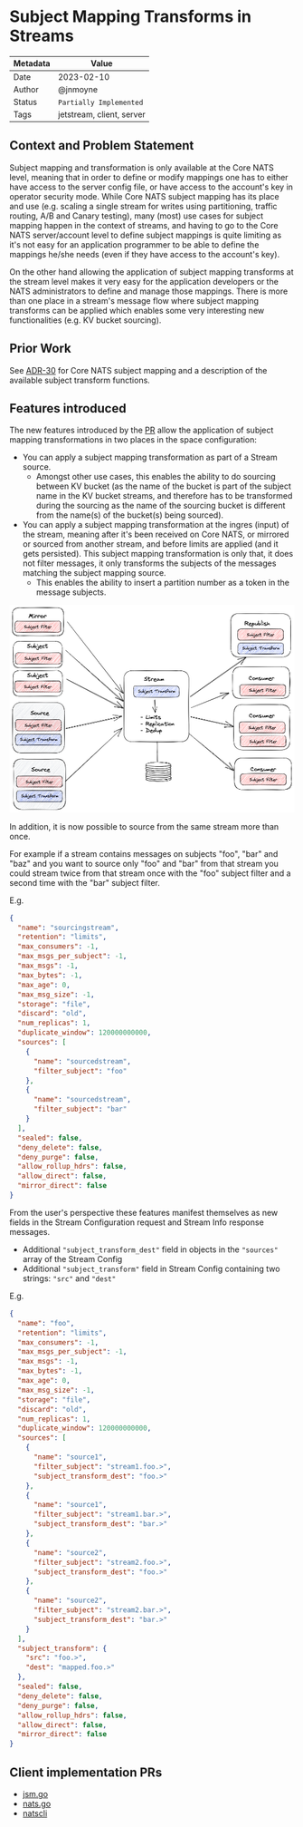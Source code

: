# Subject Mapping Transforms in Streams

|Metadata| Value                     |
|--------|---------------------------|
|Date    | 2023-02-10                |
|Author  | @jnmoyne                  |
|Status  | `Partially Implemented`   |
|Tags    | jetstream, client, server |

## Context and Problem Statement

Subject mapping and transformation is only available at the Core NATS level, meaning that in order to define or modify mappings one has to either have access to the server config file, or have access to the account's key in operator security mode. While Core NATS subject mapping has its place and use (e.g. scaling a single stream for writes using partitioning, traffic routing, A/B and Canary testing), many (most) use cases for subject mapping happen in the context of streams, and having to go to the Core NATS server/account level to define subject mappings is quite limiting as it's not easy for an application programmer to be able to define the mappings he/she needs (even if they have access to the account's key).

On the other hand allowing the application of subject mapping transforms at the stream level makes it very easy for the application developers or the NATS administrators to define and manage those mappings. There is more than one place in a stream's message flow where subject mapping transforms can be applied which enables some very interesting new functionalities (e.g. KV bucket sourcing).

## Prior Work

See [ADR-30](ADR-30.md) for Core NATS subject mapping and a description of the available subject transform functions.

## Features introduced

The new features introduced by the [PR](https://github.com/nats-io/nats-server/pull/3814) allow the application of subject mapping transformations in two places in the space configuration:

- You can apply a subject mapping transformation as part of a Stream source.
  - Amongst other use cases, this enables the ability to do sourcing between KV bucket  (as the name of the bucket is part of the subject name in the KV bucket streams, and therefore has to be transformed during the sourcing as the name of the sourcing bucket is different from the name(s) of the bucket(s) being sourced).
- You can apply a subject mapping transformation at the ingres (input) of the stream, meaning after it's been received on Core NATS, or mirrored or sourced from another stream, and before limits are applied (and it gets persisted). This subject mapping transformation is only that, it does not filter messages, it only transforms the subjects of the messages matching the subject mapping source.
  - This enables the ability to insert a partition number as a token in the message subjects.

![](images/stream-transform.png)

In addition, it is now possible to source from the same stream more than once.

For example if a stream contains messages on subjects "foo", "bar" and "baz" and you want to source only "foo" and "bar" from that stream you could stream twice from that stream once with the "foo" subject filter and a second time with the "bar" subject filter.

E.g.
```JSON
{
  "name": "sourcingstream",
  "retention": "limits",
  "max_consumers": -1,
  "max_msgs_per_subject": -1,
  "max_msgs": -1,
  "max_bytes": -1,
  "max_age": 0,
  "max_msg_size": -1,
  "storage": "file",
  "discard": "old",
  "num_replicas": 1,
  "duplicate_window": 120000000000,
  "sources": [
    {
      "name": "sourcedstream",
      "filter_subject": "foo"
    },
    {
      "name": "sourcedstream",
      "filter_subject": "bar"
    }
  ],
  "sealed": false,
  "deny_delete": false,
  "deny_purge": false,
  "allow_rollup_hdrs": false,
  "allow_direct": false,
  "mirror_direct": false
}
```

From the user's perspective these features manifest themselves as new fields in the Stream Configuration request and Stream Info response messages.

- Additional `"subject_transform_dest"` field in objects in the `"sources"` array of the Stream Config
- Additional `"subject_transform"` field in Stream Config containing two strings: `"src"` and `"dest"`

E.g.
```JSON
{
  "name": "foo",
  "retention": "limits",
  "max_consumers": -1,
  "max_msgs_per_subject": -1,
  "max_msgs": -1,
  "max_bytes": -1,
  "max_age": 0,
  "max_msg_size": -1,
  "storage": "file",
  "discard": "old",
  "num_replicas": 1,
  "duplicate_window": 120000000000,
  "sources": [
    {
      "name": "source1",
      "filter_subject": "stream1.foo.>",
      "subject_transform_dest": "foo.>"
    },
    {
      "name": "source1",
      "filter_subject": "stream1.bar.>",
      "subject_transform_dest": "bar.>"
    },
    {
      "name": "source2",
      "filter_subject": "stream2.foo.>",
      "subject_transform_dest": "foo.>"
    },
    {
      "name": "source2",
      "filter_subject": "stream2.bar.>",
      "subject_transform_dest": "bar.>"
    }
  ],
  "subject_transform": {
    "src": "foo.>",
    "dest": "mapped.foo.>"
  },
  "sealed": false,
  "deny_delete": false,
  "deny_purge": false,
  "allow_rollup_hdrs": false,
  "allow_direct": false,
  "mirror_direct": false
}
```
## Client implementation PRs

- [jsm.go](https://github.com/nats-io/jsm.go/pull/436)
- [nats.go](https://github.com/nats-io/nats.go/pull/1200)
- [natscli](https://github.com/nats-io/natscli/pull/695)